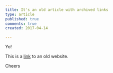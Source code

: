```yaml
---
title: It's an old article with archived links
type: article
published: true
comments: true
created: 2017-04-14

---
```


Yo!

This is a [link](https://web.archive.org/web/20171130114057/http://phantomjs.org/) to an old website.

Cheers
